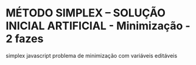 # MÉTODO SIMPLEX – SOLUÇÃO INICIAL ARTIFICIAL - Minimização - 2 fazes
simplex javascript
problema de minimização com variáveis editáveis
